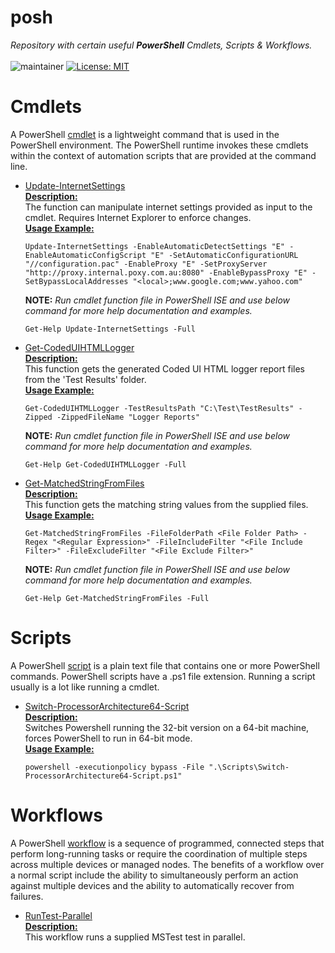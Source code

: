 # **posh**
*Repository with certain useful **PowerShell** Cmdlets, Scripts & Workflows.* <br><br>
![maintainer](https://img.shields.io/badge/Creator/Maintainer-abhinavminhas-e65c00)
[![License: MIT](https://img.shields.io/badge/License-MIT-blue.svg)](https://opensource.org/licenses/MIT)

# **Cmdlets**
A PowerShell [cmdlet](https://docs.microsoft.com/en-us/powershell/scripting/developer/cmdlet/cmdlet-overview) is a lightweight command that is used in the PowerShell environment. The PowerShell runtime invokes these cmdlets within the context of automation scripts that are provided at the command line.  

-  [Update-InternetSettings](./Cmdlets/Update-InternetSettings-Cmdlet.ps1)  
   <ins>**Description:**</ins>  
   The function can manipulate internet settings provided as input to the cmdlet. Requires Internet Explorer to enforce changes.  
   <ins>**Usage Example:**</ins> 
   ```
   Update-InternetSettings -EnableAutomaticDetectSettings "E" -EnableAutomaticConfigScript "E" -SetAutomaticConfigurationURL "//configuration.pac" -EnableProxy "E" -SetProxyServer "http://proxy.internal.poxy.com.au:8080" -EnableBypassProxy "E" -SetBypassLocalAddresses "<local>;www.google.com;www.yahoo.com"
   ```
   **NOTE:** *Run cmdlet function file in PowerShell ISE and use below command for more help documentation and examples.*  
   ```
   Get-Help Update-InternetSettings -Full
   ```

-  [Get-CodedUIHTMLLogger](./Cmdlets/Get-CodedUIHTMLLogger-Cmdlet.ps1)  
   <ins>**Description:**</ins>  
   This function gets the generated Coded UI HTML logger report files from the 'Test Results' folder.  
   <ins>**Usage Example:**</ins> 
   ```
   Get-CodedUIHTMLLogger -TestResultsPath "C:\Test\TestResults" -Zipped -ZippedFileName "Logger Reports"
   ```
   **NOTE:** *Run cmdlet function file in PowerShell ISE and use below command for more help documentation and examples.*  
   ```
   Get-Help Get-CodedUIHTMLLogger -Full
   ```

-  [Get-MatchedStringFromFiles](./Cmdlets/Get-MatchedStringFromFiles-Cmdlet.ps1)  
   <ins>**Description:**</ins>  
   This function gets the matching string values from the supplied files.  
   <ins>**Usage Example:**</ins> 
   ```
   Get-MatchedStringFromFiles -FileFolderPath <File Folder Path> -Regex "<Regular Expression>" -FileIncludeFilter "<File Include Filter>" -FileExcludeFilter "<File Exclude Filter>"
   ```
   **NOTE:** *Run cmdlet function file in PowerShell ISE and use below command for more help documentation and examples.*  
   ```
   Get-Help Get-MatchedStringFromFiles -Full
   ```

# **Scripts**
A PowerShell [script](https://docs.microsoft.com/en-us/powershell/scripting/windows-powershell/ise/how-to-write-and-run-scripts-in-the-windows-powershell-ise) is a plain text file that contains one or more PowerShell commands. PowerShell scripts have a .ps1 file extension. Running a script usually is a lot like running a cmdlet.  

-  [Switch-ProcessorArchitecture64-Script](./Scripts/Switch-ProcessorArchitecture64-Script.ps1)  
   <ins>**Description:**</ins>  
   Switches Powershell running the 32-bit version on a 64-bit machine, forces PowerShell to run in 64-bit mode.  
   <ins>**Usage Example:**</ins>  
   ```
   powershell -executionpolicy bypass -File ".\Scripts\Switch-ProcessorArchitecture64-Script.ps1"
   ```

# **Workflows**
A PowerShell [workflow](https://docs.microsoft.com/en-us/system-center/sma/overview-powershell-workflows) is a sequence of programmed, connected steps that perform long-running tasks or require the coordination of multiple steps across multiple devices or managed nodes. The benefits of a workflow over a normal script include the ability to simultaneously perform an action against multiple devices and the ability to automatically recover from failures.  

-  [RunTest-Parallel](./Workflows/RunTest-Parallel-Workflow.ps1)  
   <ins>**Description:**</ins>  
   This workflow runs a supplied MSTest test in parallel.  